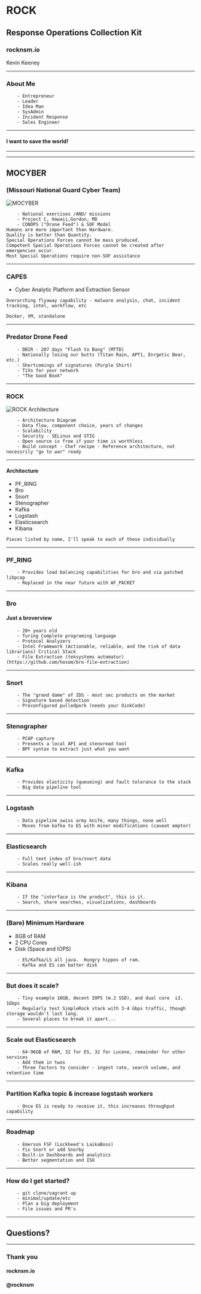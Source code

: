 # ROCK
## Response Operations Collection Kit
### rocknsm.io
Kevin Keeney

***

### About Me
```notes
    - Entrepreneur
    - Leader
    - Idea Man
    - SysAdmin
    - Incident Response
    - Sales Engineer

```
---

#### I want to save the world!

***

***

## MOCYBER
### (Missouri National Guard Cyber Team)
![MOCYBER](images/cyber2.png)

```notes
    - National exercises /AND/ missions
    - Project C, Hawaii,Gordon, MD
    - CONOPS ("Drone Feed") & SOF Model
Humans are more important than Hardware.
Quality is better than Quantity.
Special Operations Forces cannot be mass produced.
Competent Special Operations Forces cannot be created after emergencies occur.
Most Special Operations require non-SOF assistance

```

---
### CAPES

*  Cyber Analytic Platform and Extraction Sensor

```notes
Overarching flyaway capability - malware analysis, chat, incident tracking, intel, workflow, etc

Docker, VM, standalone
```

---

### Predator Drone Feed

```notes
    - DBIR - 207 days "Flash to Bang" (MTTD)
    - Nationally losing our butts (Titan Rain, APT1, Enrgetic Bear, etc.)
    - Shortcomings of signatures (Purple Shirt)
    - TiVo for your network
    - "The Good Book"    
```

***

### ROCK

![ROCK Architecture](images/single_architecture.png)

```notes
    - Architecture Diagram
    - Data flow, component choice, years of changes
    - Scalability
    - Security - SELinux and STIG
    - Open source is free if your time is worthless
    - Build concept - Chef recipe - Reference architecture, not necessrily "go to war" ready
```

***

#### Architecture
*  PF_RING
*  Bro
*  Snort
*  Stenographer
*  Kafka
*  Logstash
*  Elasticsearch
*  Kibana

```notes
Pieces listed by name, I'll speak to each of these individually

```

---

### PF_RING

```notes
    - Provides load balancing capabilities for bro and via patched libpcap
    - Replaced in the near future with AF_PACKET
```

---

### Bro
#### Just a broverview

```notes
    - 20+ years old
    - Turing Complete programing language
    - Protocol Analyzers
    - Intel Framework (Actionable, reliable, and the risk of data librarians) Critical Stack
    - File Extraction (teksystems automator) (https://github.com/hosom/bro-file-extraction)
```

---

### Snort

```notes
    - The "grand dame" of IDS - most sec products on the market
    - Signature based detection
    - Preconfigured pulledpork (needs your OinkCode)
```

---

### Stenographer

```notes
    - PCAP capture
    - Presents a local API and stenoread tool
    - BPF syntax to extract just what you want
```

---

### Kafka

```notes
    - Provides elasticity (queueing) and fault tolerance to the stack
    - Big data pipeline tool
```

---

### Logstash

```notes
    - Data pipeline swiss army knife, many things, none well
    - Moves from kafka to ES with minor modifications (caveat emptor)
```

---

### Elasticsearch

```notes
    - Full text index of bro/snort data
    - Scales really well-ish
```

---

### Kibana

```notes
    - If the "interface is the product", this is it.
    - Search, share searches, visualizations, dashboards
```

***

### (Bare) Minimum Hardware
*  8GB of RAM
*  2 CPU Cores
*  Disk (Space and IOPS)

```notes
    - ES/Kafka/LS all java.  Hungry hippos of ram.
    - Kafka and ES can batter disk
```

***

### But does it scale?

```notes
    - Tiny example 16GB, decent IOPS (m.2 SSD), and dual core  i3.  1Gbps
    - Regularly test SimpleRock stack with 3-4 Gbps traffic, though storage wouldn't last long.
    - Several places to break it apart...
```

---

### Scale out Elasticsearch

```notes
    - 64-96GB of RAM, 32 for ES, 32 for Lucene, remainder for other services
    - Add them in twos
    - Three factors to consider - ingest rate, search volume, and retention time
```

---

### Partition Kafka topic & increase logstash workers

```notes
    - Once ES is ready to receive it, this increases throughput capability
```

***

### Roadmap

```notes
    - Emerson FSF (Lockheed's LaikaBoss)
    - Fix Snort or add Snorby
    - Built-in Dashboards and analytics
    - Better segmentation and ISO
```

---

### How do I get started?

```notes
    - git clone/vagrant up
    - minimal/update/etc
    - Plan a big deployment
    - File issues and PR's
```

---

## Questions?

---

### Thank you
#### rocknsm.io
#### @rocknsm
